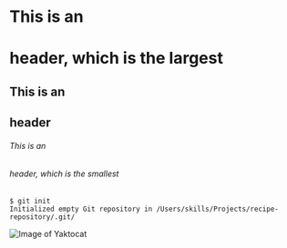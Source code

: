 # This is an <h1> header, which is the largest
## This is an <h2> header
###### This is an <h6> header, which is the smallest


```
$ git init
Initialized empty Git repository in /Users/skills/Projects/recipe-repository/.git/
```
  
![Image of Yaktocat](https://octodex.github.com/images/yaktocat.png)
